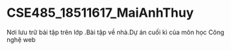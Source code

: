 # CSE485_18511617_MaiAnhThuy
Nơi lưu trữ bài tập trên lớp .Bài tập về nhà.Dự án cuối kì của môn học Công nghệ web
